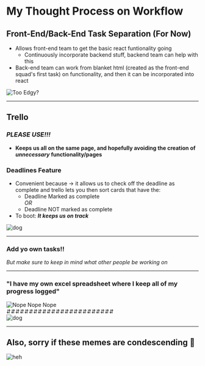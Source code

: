 # My Thought Process on Workflow

## Front-End/Back-End Task Separation (For Now)
- Allows front-end team to get the basic react funtionality going
  * Continuously incorporate backend stuff, backend team can help with this
- Back-end team can work from blanket html (created as the front-end squad's first task) on functionality, and then it can be incorporated into react

![Too Edgy?](https://i.imgflip.com/vi7qs.jpg)

---
## Trello
### *PLEASE USE!!!*
- **Keeps us all on the same page, and hopefully avoiding the creation of _unnecessary_ functionality/pages**

### Deadlines Feature
- Convenient because → it allows us to check off the deadline as complete and trello lets you then sort cards that have the:
  * Deadline Marked as complete </br>
  _OR_
  * Deadline NOT marked as complete
- To boot: __*It keeps us on track*__

![dog](https://media.makeameme.org/created/Tick-Tock-Clarice.jpg)

---

### Add yo own tasks!!
_*But make sure to keep in mind what other people be working on*_

--- 

### "I have my own excel spreadsheet where I keep all of my progress logged"
![Nope Nope Nope](https://i.imgur.com/nFPhJcR.png) </br>
⇵⇵⇵⇵⇵⇵⇵⇵⇵⇵⇵⇵⇵⇵⇵⇵⇵⇵⇵⇵⇵⇵⇵⇵</br>
![dog](https://www.govloop.com/wp-content/uploads/2017/11/teamwork.jpg)</br>

---
## Also, sorry if these memes are condescending 🤷
![heh](http://gifimage.net/wp-content/uploads/2017/10/deal-with-it-meme-gif-5.gif)


